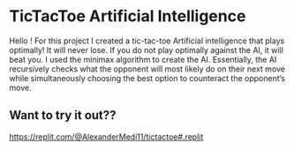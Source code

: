 # TicTacToe Artificial Intelligence
Hello ! For this project I created a tic-tac-toe Artificial intelligence that plays optimally! 
It will never lose. If you do not play optimally against the AI, it will beat you.
I used the minimax algorithm to create the AI. 
Essentially, the AI recursively checks what the opponent will most likely do on their next move while simultaneously choosing the best option to counteract the opponent’s move.

## Want to try it out??
https://replit.com/@AlexanderMedi11/tictactoe#.replit
